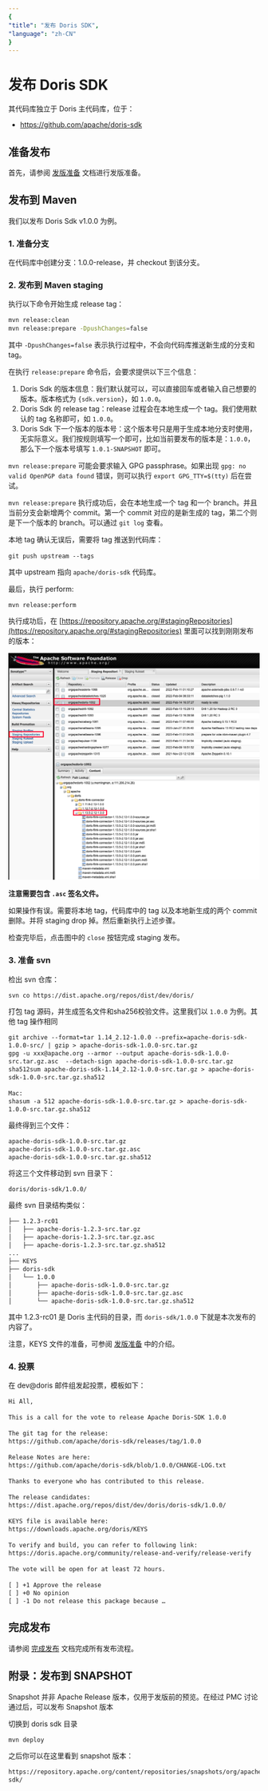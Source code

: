 ```yaml
---
{
"title": "发布 Doris SDK",
"language": "zh-CN"
}
---
```


<!-- 
Licensed to the Apache Software Foundation (ASF) under one
or more contributor license agreements.  See the NOTICE file
distributed with this work for additional information
regarding copyright ownership.  The ASF licenses this file
to you under the Apache License, Version 2.0 (the
"License"); you may not use this file except in compliance
with the License.  You may obtain a copy of the License at

  http://www.apache.org/licenses/LICENSE-2.0

Unless required by applicable law or agreed to in writing,
software distributed under the License is distributed on an
"AS IS" BASIS, WITHOUT WARRANTIES OR CONDITIONS OF ANY
KIND, either express or implied.  See the License for the
specific language governing permissions and limitations
under the License.
-->

# 发布 Doris SDK

其代码库独立于 Doris 主代码库，位于：

- https://github.com/apache/doris-sdk

## 准备发布

首先，请参阅 [发版准备](./release-prepare.md) 文档进行发版准备。

## 发布到 Maven

我们以发布 Doris Sdk v1.0.0 为例。

### 1. 准备分支

在代码库中创建分支：1.0.0-release，并 checkout 到该分支。

### 2. 发布到 Maven staging

执行以下命令开始生成 release tag：

```bash
mvn release:clean
mvn release:prepare -DpushChanges=false
```

其中 `-DpushChanges=false` 表示执行过程中，不会向代码库推送新生成的分支和 tag。

在执行 `release:prepare` 命令后，会要求提供以下三个信息：

1. Doris Sdk 的版本信息：我们默认就可以，可以直接回车或者输入自己想要的版本。版本格式为 `{sdk.version}`，如 `1.0.0`。
2. Doris Sdk 的 release tag：release 过程会在本地生成一个 tag。我们使用默认的 tag 名称即可，如 `1.0.0`。
3. Doris Sdk 下一个版本的版本号：这个版本号只是用于生成本地分支时使用，无实际意义。我们按规则填写一个即可，比如当前要发布的版本是：`1.0.0`，那么下一个版本号填写 `1.0.1-SNAPSHOT` 即可。

`mvn release:prepare` 可能会要求输入 GPG passphrase。如果出现 `gpg: no valid OpenPGP data found` 错误，则可以执行 `export GPG_TTY=$(tty)` 后在尝试。

`mvn release:prepare` 执行成功后，会在本地生成一个 tag 和一个 branch。并且当前分支会新增两个 commit。第一个 commit 对应的是新生成的 tag，第二个则是下一个版本的 branch。可以通过 `git log` 查看。

本地 tag 确认无误后，需要将 tag 推送到代码库：

`git push upstream --tags`

其中 upstream 指向 `apache/doris-sdk` 代码库。

最后，执行 perform:

```
mvn release:perform
```

执行成功后，在 [https://repository.apache.org/#stagingRepositories](https://repository.apache.org/#stagingRepositories) 里面可以找到刚刚发布的版本：

![](/docs/images/staging-repositories.png)

**注意需要包含 `.asc` 签名文件。**

如果操作有误。需要将本地 tag，代码库中的 tag 以及本地新生成的两个 commit 删除。并将 staging drop 掉。然后重新执行上述步骤。

检查完毕后，点击图中的 `close` 按钮完成 staging 发布。

### 3. 准备 svn

检出 svn 仓库：

```
svn co https://dist.apache.org/repos/dist/dev/doris/
```

打包 tag 源码，并生成签名文件和sha256校验文件。这里我们以 `1.0.0` 为例。其他 tag 操作相同

```
git archive --format=tar 1.14_2.12-1.0.0 --prefix=apache-doris-sdk-1.0.0-src/ | gzip > apache-doris-sdk-1.0.0-src.tar.gz
gpg -u xxx@apache.org --armor --output apache-doris-sdk-1.0.0-src.tar.gz.asc  --detach-sign apache-doris-sdk-1.0.0-src.tar.gz
sha512sum apache-doris-sdk-1.14_2.12-1.0.0-src.tar.gz > apache-doris-sdk-1.0.0-src.tar.gz.sha512

Mac:
shasum -a 512 apache-doris-sdk-1.0.0-src.tar.gz > apache-doris-sdk-1.0.0-src.tar.gz.sha512
```

最终得到三个文件：

```
apache-doris-sdk-1.0.0-src.tar.gz
apache-doris-sdk-1.0.0-src.tar.gz.asc
apache-doris-sdk-1.0.0-src.tar.gz.sha512
```

将这三个文件移动到 svn 目录下：

```
doris/doris-sdk/1.0.0/
```

最终 svn 目录结构类似：

```
├── 1.2.3-rc01
│   ├── apache-doris-1.2.3-src.tar.gz
│   ├── apache-doris-1.2.3-src.tar.gz.asc
│   ├── apache-doris-1.2.3-src.tar.gz.sha512
...
├── KEYS
├── doris-sdk
│   └── 1.0.0
│       ├── apache-doris-sdk-1.0.0-src.tar.gz
│       ├── apache-doris-sdk-1.0.0-src.tar.gz.asc
│       └── apache-doris-sdk-1.0.0-src.tar.gz.sha512
```

其中 1.2.3-rc01 是 Doris 主代码的目录，而 `doris-sdk/1.0.0` 下就是本次发布的内容了。

注意，KEYS 文件的准备，可参阅 [发版准备](./release-prepare.md) 中的介绍。

### 4. 投票

在 dev@doris 邮件组发起投票，模板如下：

```
Hi All,

This is a call for the vote to release Apache Doris-SDK 1.0.0

The git tag for the release:
https://github.com/apache/doris-sdk/releases/tag/1.0.0

Release Notes are here:
https://github.com/apache/doris-sdk/blob/1.0.0/CHANGE-LOG.txt

Thanks to everyone who has contributed to this release.

The release candidates:
https://dist.apache.org/repos/dist/dev/doris/doris-sdk/1.0.0/

KEYS file is available here:
https://downloads.apache.org/doris/KEYS

To verify and build, you can refer to following link:
https://doris.apache.org/community/release-and-verify/release-verify

The vote will be open for at least 72 hours.

[ ] +1 Approve the release
[ ] +0 No opinion
[ ] -1 Do not release this package because …
```

## 完成发布

请参阅 [完成发布](./release-complete.md) 文档完成所有发布流程。

## 附录：发布到 SNAPSHOT

Snapshot 并非 Apache Release 版本，仅用于发版前的预览。在经过 PMC 讨论通过后，可以发布 Snapshot 版本

切换到 doris sdk 目录

```
mvn deploy
```

之后你可以在这里看到 snapshot 版本：

```
https://repository.apache.org/content/repositories/snapshots/org/apache/doris/doris-sdk/
```
